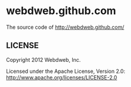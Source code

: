 webdweb.github.com
======

The source code of http://webdweb.github.com/

LICENSE
------------

Copyright 2012 Webdweb, Inc.

Licensed under the Apache License, Version 2.0: http://www.apache.org/licenses/LICENSE-2.0
